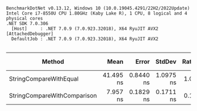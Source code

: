 ```

BenchmarkDotNet v0.13.12, Windows 10 (10.0.19045.4291/22H2/2022Update)
Intel Core i7-8550U CPU 1.80GHz (Kaby Lake R), 1 CPU, 8 logical and 4 physical cores
.NET SDK 7.0.306
  [Host]     : .NET 7.0.9 (7.0.923.32018), X64 RyuJIT AVX2 [AttachedDebugger]
  DefaultJob : .NET 7.0.9 (7.0.923.32018), X64 RyuJIT AVX2


```
| Method                      | Mean      | Error     | StdDev    | Ratio | Gen0   | Allocated | Alloc Ratio |
|---------------------------- |----------:|----------:|----------:|------:|-------:|----------:|------------:|
| StringCompareWithEqual      | 41.495 ns | 0.8440 ns | 1.0975 ns |  1.00 | 0.0076 |      32 B |        1.00 |
| StringCompareWithComparison |  7.957 ns | 0.1829 ns | 0.1711 ns |  0.19 |      - |         - |        0.00 |
